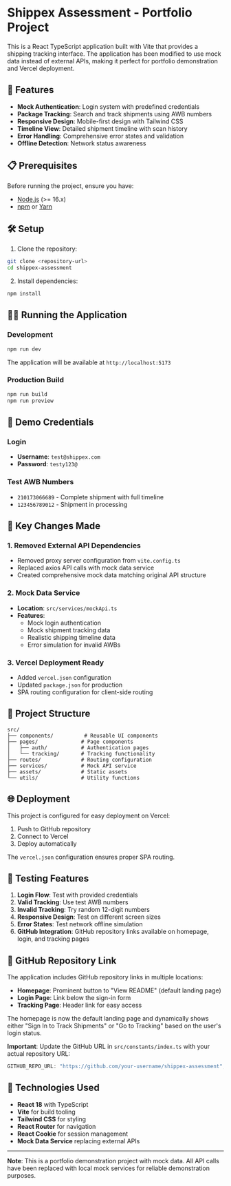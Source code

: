 # Shippex Assessment - Portfolio Project

This is a React TypeScript application built with Vite that provides a shipping tracking interface. The application has been modified to use mock data instead of external APIs, making it perfect for portfolio demonstration and Vercel deployment.

## 🚀 Features

- **Mock Authentication**: Login system with predefined credentials
- **Package Tracking**: Search and track shipments using AWB numbers
- **Responsive Design**: Mobile-first design with Tailwind CSS
- **Timeline View**: Detailed shipment timeline with scan history
- **Error Handling**: Comprehensive error states and validation
- **Offline Detection**: Network status awareness

## 📋 Prerequisites

Before running the project, ensure you have:

- [Node.js](https://nodejs.org/) (>= 16.x)
- [npm](https://www.npmjs.com/) or [Yarn](https://yarnpkg.com/)

## 🛠️ Setup

1. Clone the repository:

```bash
git clone <repository-url>
cd shippex-assessment
```

2. Install dependencies:

```bash
npm install
```

## 🏃‍♂️ Running the Application

### Development

```bash
npm run dev
```

The application will be available at `http://localhost:5173`

### Production Build

```bash
npm run build
npm run preview
```

## 🔐 Demo Credentials

### Login

- **Username**: `test@shippex.com`
- **Password**: `testy123@`

### Test AWB Numbers

- `210173066689` - Complete shipment with full timeline
- `123456789012` - Shipment in processing

## 🎯 Key Changes Made

### 1. Removed External API Dependencies

- Removed proxy server configuration from `vite.config.ts`
- Replaced axios API calls with mock data service
- Created comprehensive mock data matching original API structure

### 2. Mock Data Service

- **Location**: `src/services/mockApi.ts`
- **Features**:
  - Mock login authentication
  - Mock shipment tracking data
  - Realistic shipping timeline data
  - Error simulation for invalid AWBs

### 3. Vercel Deployment Ready

- Added `vercel.json` configuration
- Updated `package.json` for production
- SPA routing configuration for client-side routing

## 📁 Project Structure

```
src/
├── components/          # Reusable UI components
├── pages/              # Page components
│   ├── auth/           # Authentication pages
│   └── tracking/       # Tracking functionality
├── routes/             # Routing configuration
├── services/           # Mock API service
├── assets/             # Static assets
└── utils/              # Utility functions
```

## 🌐 Deployment

This project is configured for easy deployment on Vercel:

1. Push to GitHub repository
2. Connect to Vercel
3. Deploy automatically

The `vercel.json` configuration ensures proper SPA routing.

## 🧪 Testing Features

1. **Login Flow**: Test with provided credentials
2. **Valid Tracking**: Use test AWB numbers
3. **Invalid Tracking**: Try random 12-digit numbers
4. **Responsive Design**: Test on different screen sizes
5. **Error States**: Test network offline simulation
6. **GitHub Integration**: GitHub repository links available on homepage, login, and tracking pages

## 🔗 GitHub Repository Link

The application includes GitHub repository links in multiple locations:

- **Homepage**: Prominent button to "View README" (default landing page)
- **Login Page**: Link below the sign-in form
- **Tracking Page**: Header link for easy access

The homepage is now the default landing page and dynamically shows either "Sign In to Track Shipments" or "Go to Tracking" based on the user's login status.

**Important**: Update the GitHub URL in `src/constants/index.ts` with your actual repository URL:

```typescript
GITHUB_REPO_URL: "https://github.com/your-username/shippex-assessment";
```

## 🔧 Technologies Used

- **React 18** with TypeScript
- **Vite** for build tooling
- **Tailwind CSS** for styling
- **React Router** for navigation
- **React Cookie** for session management
- **Mock Data Service** replacing external APIs

---

**Note**: This is a portfolio demonstration project with mock data. All API calls have been replaced with local mock services for reliable demonstration purposes.

